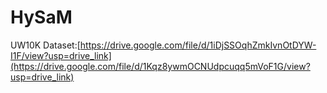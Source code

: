 # HySaM

UW10K Dataset:[https://drive.google.com/file/d/1iDjSSOqhZmkIvnOtDYW-I1F/view?usp=drive_link](https://drive.google.com/file/d/1Kqz8ywmOCNUdpcuqq5mVoF1G/view?usp=drive_link)
